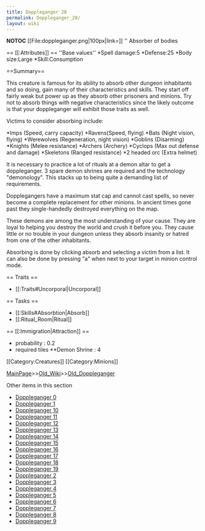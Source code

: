 ```yaml
---
title: Doppleganger 20
permalink: Doppleganger_20/
layout: wiki
---
```

__NOTOC__
[[File:doppleganger.png|100px|link=]] '' Absorber of bodies

== [[:Attributes]] ==
''Base values''
*Spell damage:5
*Defense:25
*Body size:Large
*Skill:Consumption

==Summary==

This creature is famous for its ability to absorb other dungeon inhabitants and so doing, gain many of their characteristics and skills. They start off fairly weak but power up as they absorb other prisoners and minions. Try not to absorb things with negative characteristics since the likely outcome is that your doppleganger will exhibit those traits as well.

Victims to consider absorbing include:

*Imps (Speed, carry capacity)
*Ravens(Speed, flying)
*Bats (Night vision, flying)
*Werewolves (Regeneration, night vision)
*Goblins (Disarming)
*Knights (Melee resistance)
*Archers (Archery)
*Cyclops (Max out defense and damage)
*Skeletons (Ranged resistance)
*2 headed orc (Extra helmet)

It is necessary to practice a lot of rituals at a demon altar to get a doppleganger. 3 spare demon shrines are required and the technology &quot;demonology&quot;. This stacks up to being quite a demanding list of requirements.

Dopplegangers have a maximum stat cap and cannot cast spells, so never become a complete replacement for other minions. In ancient times gone past they single-handedly destroyed everything on the map.

These demons are among the most understanding of your cause. They are loyal to helping you destroy the world and crush it before you. They cause little or no trouble in your dungeon unless they absorb insanity or hatred from one of the other inhabitants.

Absorbing is done by clicking absorb and selecting a victim from a list. It can also be done by pressing &quot;a&quot; when next to your target in minion control mode.

== Traits ==
* [[:Traits#Uncorporal|Uncorporal]]

== Tasks ==
* [[:Skills#Absorbtion|Absorb]]
* [[:Ritual_Room|Ritual]]

== [[:Immigration|Attraction]] ==
* probability : 0.2
* required tiles
**Demon Shrine  : 4

[[Category:Creatures]]
[[Category:Minions]]

[MainPage](/keeperrl_wiki/ "wikilink")>>[Old_Wiki](/keeperrl_wiki/Old_Wiki "wikilink")>>[Old_Doppleganger](/keeperrl_wiki/Old_Doppleganger "wikilink")

Other items in this section
-    [Doppleganger 0](/keeperrl_wiki/Doppleganger_0 "wikilink")
-    [Doppleganger 1](/keeperrl_wiki/Doppleganger_1 "wikilink")
-    [Doppleganger 10](/keeperrl_wiki/Doppleganger_10 "wikilink")
-    [Doppleganger 11](/keeperrl_wiki/Doppleganger_11 "wikilink")
-    [Doppleganger 12](/keeperrl_wiki/Doppleganger_12 "wikilink")
-    [Doppleganger 13](/keeperrl_wiki/Doppleganger_13 "wikilink")
-    [Doppleganger 14](/keeperrl_wiki/Doppleganger_14 "wikilink")
-    [Doppleganger 15](/keeperrl_wiki/Doppleganger_15 "wikilink")
-    [Doppleganger 16](/keeperrl_wiki/Doppleganger_16 "wikilink")
-    [Doppleganger 17](/keeperrl_wiki/Doppleganger_17 "wikilink")
-    [Doppleganger 18](/keeperrl_wiki/Doppleganger_18 "wikilink")
-    [Doppleganger 19](/keeperrl_wiki/Doppleganger_19 "wikilink")
-    [Doppleganger 2](/keeperrl_wiki/Doppleganger_2 "wikilink")
-    [Doppleganger 3](/keeperrl_wiki/Doppleganger_3 "wikilink")
-    [Doppleganger 4](/keeperrl_wiki/Doppleganger_4 "wikilink")
-    [Doppleganger 5](/keeperrl_wiki/Doppleganger_5 "wikilink")
-    [Doppleganger 6](/keeperrl_wiki/Doppleganger_6 "wikilink")
-    [Doppleganger 7](/keeperrl_wiki/Doppleganger_7 "wikilink")
-    [Doppleganger 8](/keeperrl_wiki/Doppleganger_8 "wikilink")
-    [Doppleganger 9](/keeperrl_wiki/Doppleganger_9 "wikilink")
